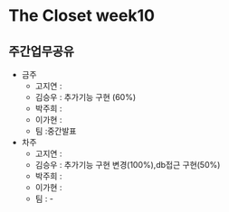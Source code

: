 # The Closet week10
## 주간업무공유

- 금주
   - 고지연 : 
   - 김승우 : 추가기능 구현 (60%)
   - 박주희 :
   - 이가현 : 
   - 팀 :중간발표 
- 차주
  - 고지연 : 
  - 김승우 : 추가기능 구현 변경(100%),db접근 구현(50%)
  - 박주희 :
  - 이가현 :
  - 팀 : -
